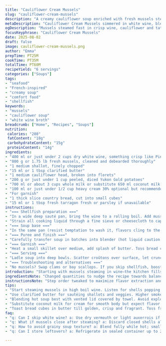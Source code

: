 ```yaml
---
title: "Cauliflower Cream Mussels"
slug: "cauliflower-cream-mussels"
description: "A creamy cauliflower soup enriched with fresh mussels steamed in white wine. Potatoes add body; fresh herbs and crunchy bread cubes finish it off. Variations include replacing milk with coconut milk for velvety texture or swapping mussels for clams. The cooking process centers on extracting deep flavors from shellfish broth and perfectly soft veggies. Timing dictated by texture and aroma rather than the clock. Comforting, layered, simple ingredients with a refined touch."
metaDescription: "Cauliflower Cream Mussels simmered in white wine, blended silky smooth, layered with tender potatoes, fresh tarragon crunch, and buttery toasted bread cubes."
ogDescription: "Mussels steamed fast in crisp wine, cauliflower and taters cooked till just soft, creamy soup whipped up with fresh herbs and crunchy bread cubes."
focusKeyphrase: "Cauliflower Cream Mussels"
date: 2025-08-02
draft: false
image: cauliflower-cream-mussels.png
author: "Emma"
prepTime: PT25M
cookTime: PT35M
totalTime: PT60M
recipeYield: "6 servings"
categories: ["Soups"]
tags:
- "seafood"
- "French-inspired"
- "creamy soup"
- "comfort food"
- "shellfish"
keywords:
- "mussels"
- "cauliflower soup"
- "white wine broth"
breadcrumb: ["Home", "Recipes", "Soups"]
nutrition: 
 calories: "280"
 fatContent: "18g"
 carbohydrateContent: "15g"
 proteinContent: "14g"
ingredients:
- "400 ml or just under 2 cups dry white wine, something crisp like Pinot Grigio"
- "800 g or 1.75 lb fresh mussels, cleaned and debearded thoroughly"
- "1 medium shallot, finely chopped"
- "15 ml or 1 tbsp clarified butter"
- "1 medium cauliflower head, broken into florets"
- "200 g or just under 1 cup peeled, diced Yukon Gold potatoes"
- "700 ml or about 3 cups whole milk or substitute 650 ml coconut milk for creaminess"
- "100 ml or just under 1/2 cup heavy cream 30% optional but recommended"
- "For garnish"
- "1 thick slice country bread, cut into small cubes"
- "15 ml or 1 tbsp fresh tarragon fresh or parsley if unavailable"
instructions:
- "=== Shellfish preparation ==="
- "In a wide deep sauté pan, bring the wine to a rolling boil. Add mussels immediately, cover tightly. Steam vigorously 4-6 minutes until all shells pop open with that satisfying clunk. That deep briny smell thickens the air. Remove pan from heat. Fish out mussels quickly — spread on a sheet pan in a single layer; they finish off cooking and cool fast this way. Discard any mussels staying shut, they’re no-good. Peel mussels carefully, get rid of stomach remnants. Set meat aside in a bowl."
- "Strain all cooking liquid through a fine sieve or cheesecloth to capture grit. You want about 500 ml broth; if short, stretch with mild fish stock or vegetable broth, never water. Reserve this liquid for later."
- "=== Soup base ==="
- "In the same pan (resist temptation to wash it, flavors cling to the bottom), melt butter over medium heat. Add shallot, sweat it slow-ish without color until translucency, soft and fragrant but not sweating it dry. Add cauliflower florets and potatoes next; coat them gently in butter and aromatics. Pour in milk and the reserved mussel broth. Salt sparingly; you can always salt more later. Bring soup to a gentle bubble, then reduce to low flame, cover. Cook until potatoes and cauliflower lose firmness – poke with a knife; should slip in easily but veggies not falling apart, around 17 minutes gives best texture here. Don’t skimp on cooking until tender; raw chunks ruin the creaminess."
- "=== Puree and finish ==="
- "Carefully transfer soup in batches into blender (hot liquid caution – blend while vented, lid covered with tea towel to avoid splatters). Blitz until totally smooth, velvety, no fibrous bits. Return soup to pan. Stir in cream slowly for richness. Add mussels back in, warm gently 2-3 minutes – too long and mussels toughen, too short they’re cold. Adjust salt and pepper to taste now; flavors marry better warming this way."
- "=== Garnish ==="
- "Heat a small skillet over medium, add splash of butter. Toss bread cubes in and sauté until golden, crisp, with that audible crunch and nutty aroma. Season lightly with salt and freshly cracked black pepper. Toss in chopped tarragon or parsley last moment to get that fresh herb punch, avoid overcooking herbs or they turn bitter."
- "=== Serving ==="
- "Ladle soup into deep bowls. Scatter croûtons over surface, let crunch partially soften in hot broth - texture contrast is key. Sprinkle more fresh herbs if desired. Serve immediately, with crusty bread on the side to soak up every drop."
- "=== Troubleshooting and alternatives ==="
- "No mussels? Swap clams or bay scallops. If you skip shellfish, boost broth with vegetable stock and a dash of smoked paprika or seaweed flakes for umami. Forget white wine? Dry vermouth or light auxerrois works fine; skip altogether and use mushroom broth to add depth. Coconut milk substitution thickens soup nicely but may alter flavor; omit cream if using coconut milk. Potato quantity can be tweaked; more potatoes make soup heavier, less makes it more cauliflower-forward. Always taste incrementally, seasonal vegetable sweetness changes salt need."
introduction: "Starting with mussels steaming in wine—the kitchen fills with that briny ocean breeze. The pop-crack of shells opening means flavor locked inside that broth to strain and save like liquid gold. Swapping onions for shallots here softens the taste, adds subtle sweetness. I tried replacing traditional milk with coconut milk once—resulted in silkier texture but changed the overall profile, so keep both versions in rotation for mood swings. Cooking the cauliflower and potatoes just right is key; overcooked veggies lead to dull soup, underdone chunks wreck the mouthfeel. So watch the fork glide through veggies—they're done when tender but not falling apart. Blending hot liquids demands caution—I'm never without a towel on the lid to prevent explosions. Cream is optional, but lends richness that mimics the ocean's mystery. Toasted bread cubes add crunch and grounding earthiness; fresh tarragon or parsley to brighten. You want contrast—liquid softness meets crisp texture meets herb freshness. Always a must for me. This is one of those dishes where patience, sensory cues, and subtle flavor choices pay off big time. No timers needed, trust your knife and nose. If mussels aren’t fresh or too sandy, don’t hesitate to swap shellfish or take a vegetarian detour. Coastal cooking with a touch of everyday practicality."
ingredientsNote: "Changed quantities to nudge the recipe towards balance; mussels a bit less but wine slightly more for good steaming liquor. Replaced onion with shallots for gentler aroma, and used clarified butter for cleaner flavor and higher smoke point. Potato variety matters—Yukon Gold gives a creamier purée; avoid starchy russets that turn gluey. Coconut milk optional but brings a tropical twist if cream isn’t available or you want dairy-free richness. Tarragon is sharper than chervil, so a smaller amount suffices. Country bread for garnish gives the best crunch and flavor; skip store-bought breadcrumbs—they absorb soup too quickly and get soggy fast. All liquids measured but always eyeball to fit your pot size; soup should coat spoon thick but still ladle. If short on broth, never add cold water directly—dilution kills flavor; warm broth or stock prevails. Basic salt and pepper at first; refine seasoning near the end since dairy and shellfish affect salt uptake. This mix shows work and knowledge with simple ingredients turned into layers of flavor."
instructionsNote: "Step order tweaked to maximize flavor extraction and reduce pan washing; mussels steamed first, juice strained, then use same pan to sweat aromatics—captures fond and integrates shellfish essence deeper into soup. Timing shifted ±2 minutes depending on ingredient size and pot; look for cauliflower soft enough to mash with spoon but not swimming in mush. Blending hot soup recommended; cold blending leaves grainy texture. Always cool mussels on tray to avoid overcooking and rubbery texture. Toast bread while soup simmers—saves time and lets you multitask. Croutons seasoned mid-cook so salt permeates without burning. Adding cream at reheat stage keeps it from separating. Taste as you go, seasoning anchored at finish. Common pitfalls: cooking mussels too long; overboiling soup without lid causes evaporation and flavor loss; rushing pureeing leaves fibrous chunks; neglecting to remove closed mussels runs risk of bitter, unsafe bites. Efficiency tip: reserve shells for stock or compost; reuse liquor for other seafood sauces if not using all soup broth. This layered approach yields a rustic yet refined soup, rewarding the observant cook."
tips:
- "Start steaming mussels in high boil wine. Listen for shells popping open quick. Remove any shut shells immediately; bitter and unsafe. Spread open mussels on tray to cool off fast, stops overcooking rubbery texture."
- "Use clarified butter for sautéing shallots and veggies. Higher smoke point means better fond under cauliflower and potatoes, deeper flavors stuck to pan no wash needed between steps. Slow sweat shallots till translucent, no color, releases sweetness but no bitterness."
- "Blending hot soup best with vented lid covered by towel. Avoid explosions and splatters. Puree in small batches, aim for velvety texture without fibrous bits. Cold blending can leave grainy, rough mouthfeel. Returns to pan, stir in cream slow or reject if dairy-free."
- "Substitute coconut milk for cream for smooth body but expect flavor shift. Skip cream if coconut added. Yukon Gold best for potato base; waxy enough to give creamy texture without gluey mush. Russets turn gluey, not right for silky soup."
- "Toast bread cubes in butter till golden, crisp and fragrant. Toss fresh tarragon last minute just off heat for sharp herb punch. Avoid overcooked herbs, they turn bitter. Salt lightly mid-toast for even seasoning and better crunch retention."
faq:
- "q: Can I skip white wine? a: Use dry vermouth or light auxerrois if available. Mushroom broth also works for depth. Avoid water dilution; kills flavor punch. Keep broth warm before adding to soup."
- "q: What if mussels close after steaming? a: Discard closed shells always. Could be dead or sandy. Overcooking causes rubber texture; cool quickly on tray to stop heat carryover. Swap clams or bay scallops for variation."
- "q: How to avoid grainy soup texture? a: Blend fully while hot; small batches with vented lid wrapped with towel. Cold blending leaves fibers floating. Taste thickness before cream; thin out cautiously with reserved broth if needed."
- "q: Can I store leftovers? a: Refrigerate in sealed container up to 2 days best. Reheat gently to avoid toughening mussels. Freeze broth separately without cream for longer. Creamy texture adjusts after thaw, may need stirring or extra liquid."

---
```

